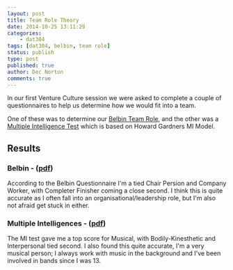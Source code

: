 ```yaml
---
layout: post
title: Team Role Theory
date: 2014-10-25 13:11:29
categories:
    - dat304
tags: [dat304, belbin, team role]
status: publish
type: post
published: true
author: Dec Norton
comments: true
---
```


In our first Venture Culture session we were asked to complete a couple of questionnaires to help us determine how we would fit into a team.

<!--more-->

One of these was to determine our [Belbin Team Role](https://www.belbin.com/rte.asp?id=8), and the other was a [Multiple Intelligence Test](https://infed.org/mobi/howard-gardner-multiple-intelligences-and-education/) which is based on Howard Gardners MI Model.

## Results

### Belbin - ([pdf](/assets/belbin_questionnaire.pdf))

According to the Belbin Questionnaire I'm a tied Chair Persion and Company Worker, with Completer Finisher coming a close second. I think this is quite accurate as I often fall into an organisational/leadership role, but I'm also not afraid get stuck in either.

### Multiple Intelligences - ([pdf](/assets/multiple_intelligences_test.pdf))

The MI test gave me a top score for Musical, with Bodily-Kinesthetic and Interpersonal tied second. I also found this quite accurate, I'm a very musical person; I always work with music in the background and I've been involved in bands since I was 13.
